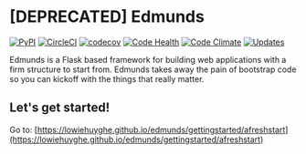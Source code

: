 # [DEPRECATED] Edmunds

[![PyPI](https://img.shields.io/pypi/v/edmunds-framework.svg)](https://pypi.python.org/pypi/edmunds-framework)
[![CircleCI](https://img.shields.io/circleci/project/github/LowieHuyghe/edmunds/master.svg)](https://circleci.com/gh/LowieHuyghe/edmunds)
[![codecov](https://codecov.io/gh/LowieHuyghe/edmunds/branch/master/graph/badge.svg)](https://codecov.io/gh/LowieHuyghe/edmunds)
[![Code Health](https://landscape.io/github/LowieHuyghe/edmunds/master/landscape.svg?style=flat)](https://landscape.io/github/LowieHuyghe/edmunds/master)
[![Code Climate](https://codeclimate.com/github/LowieHuyghe/edmunds/badges/gpa.svg)](https://codeclimate.com/github/LowieHuyghe/edmunds)
[![Updates](https://pyup.io/repos/github/LowieHuyghe/edmunds/shield.svg)](https://pyup.io/repos/github/LowieHuyghe/edmunds/)

Edmunds is a Flask based framework for building web applications
with a firm structure to start from. Edmunds takes away the pain of
bootstrap code so you can kickoff with the things that really
matter.


## Let's get started!

Go to: [https://lowiehuyghe.github.io/edmunds/gettingstarted/afreshstart](https://lowiehuyghe.github.io/edmunds/gettingstarted/afreshstart)
